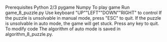 Prerequisites
    Python 2/3
    pygame
    Numpy
To play game
    Run game_8_puzzle.py
    Use keyboard "UP""LEFT""DOWN""RIGHT" to control
    If the puzzle is unsolvable in manual mode, press "ESC" to quit.
    If the puzzle is unsolvable in auto mode, the game will get stuck. Press any key to quit.
To modify code
    The algorithm of auto mode is saved in algorithm_8_puzzle.py. 
